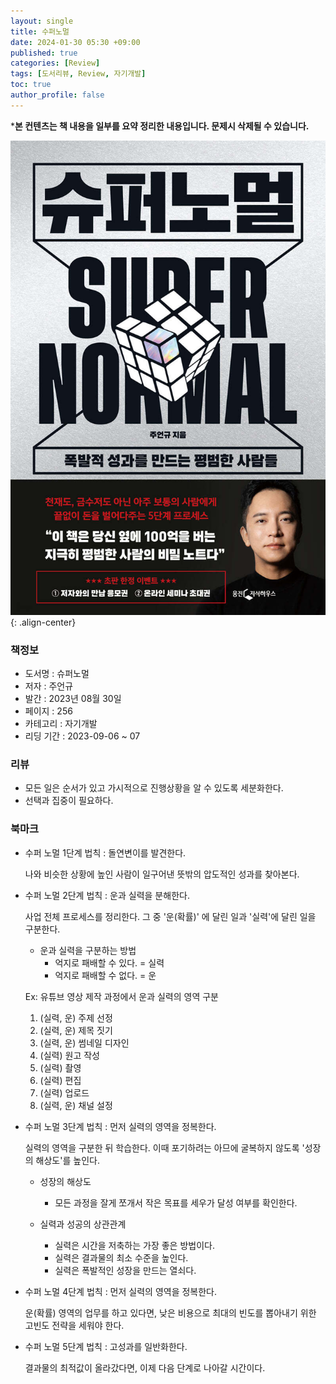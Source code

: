 ```yaml
---
layout: single
title: 수퍼노멀
date: 2024-01-30 05:30 +09:00
published: true
categories: [Review]
tags: [도서리뷰, Review, 자기개발]
toc: true
author_profile: false
---
```



***본 컨텐츠는 책 내용을 일부를 요약 정리한 내용입니다. 문제시 삭제될 수 있습니다.**

![Cover Page](/assets/images/2024-01-30-super_normal_eon_kyu_joo.jpg){: .align-center}

### 책정보
- 도서명 : 슈퍼노멀
- 저자 : 주언규
- 발간 : 2023년 08월 30일
- 페이지 : 256
- 카테고리 : 자기개발
- 리딩 기간 : 2023-09-06 ~ 07


### 리뷰

* 모든 일은 순서가 있고 가시적으로 진행상황을 알 수 있도록 세분화한다. 
* 선택과 집중이 필요하다.  

### 북마크
* 수퍼 노멀 1단계 법칙 : 돌연변이를 발견한다. 

    나와 비슷한 상황에 높인 사람이 일구어낸 뜻밖의 압도적인 성과를 찾아본다. 

* 수퍼 노멀 2단계 법칙 : 운과 실력을 분해한다. 

    사업 전체 프로세스를 정리한다. 
    그 중 '운(확률)' 에 달린 일과 '실력'에 달린 일을 구분한다. 

    - 운과 실력을 구분하는 방법
        - 억지로 패배할 수 있다. = 실력
        - 억지로 패배할 수 없다. = 운 

    Ex: 유튜브 영상 제작 과정에서 운과 실력의 영역 구분
    1. (실력, 운) 주제 선정
    2. (실력, 운) 제목 짓기
    3. (실력, 운) 썸네일 디자인
    4. (실력) 원고 작성
    5. (실력) 촬영
    6. (실력) 편집
    7. (실력) 업로드
    8. (실력, 운) 채널 설정

* 수퍼 노멀 3단계 법칙 : 먼저 실력의 영역을 정복한다. 

    실력의 영역을 구분한 뒤 학습한다. 이때 포기하려는 아므에 굴복하지 않도록 '성장의 해상도'를 높인다. 

    - 성장의 해상도
        - 모든 과정을 잘게 쪼개서 작은 목표를 세우가 달성 여부를 확인한다. 

    - 실력과 성공의 상관관계
        - 실력은 시간을 저축하는 가장 좋은 방법이다. 
        - 실력은 결과물의 최소 수준을 높인다. 
        - 실력은 폭발적인 성장을 만드는 열쇠다. 


* 수퍼 노멀 4단계 법칙 : 먼저 실력의 영역을 정복한다. 

    운(확률) 영역의 업무를 하고 있다면, 낮은 비용으로 최대의 빈도를 뽑아내기 위한 고빈도 전략을 세워야 한다. 


* 수퍼 노멀 5단계 법칙 : 고성과를 일반화한다.  

    결과물의 최적값이 올라갔다면, 이제 다음 단계로 나아갈 시간이다. 


